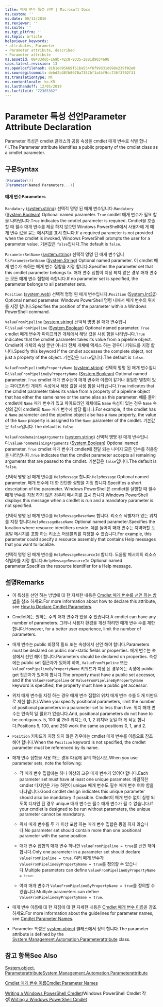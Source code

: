 ```yaml
---
title: 매개 변수 특성 선언 | Microsoft Docs
ms.custom: ''
ms.date: 09/13/2016
ms.reviewer: ''
ms.suite: ''
ms.tgt_pltfrm: ''
ms.topic: article
helpviewer_keywords:
- attributes, Parameter
- Parameter attribute, described
- Parameter attribute
ms.assetid: 08433d0b-169b-42c8-9335-2881d9034698
caps.latest.revision: 13
ms.openlocfilehash: 81b1ed95669f51ba554f6f99031d098e239f02e0
ms.sourcegitcommit: debd2b38fb8070a7357bf1a4bf9cc736f3702f31
ms.translationtype: MT
ms.contentlocale: ko-KR
ms.lasthandoff: 12/05/2019
ms.locfileid: "72365362"
---
```

# <a name="parameter-attribute-declaration"></a><span data-ttu-id="a742e-102">Parameter 특성 선언</span><span class="sxs-lookup"><span data-stu-id="a742e-102">Parameter Attribute Declaration</span></span>

<span data-ttu-id="a742e-103">Parameter 특성은 cmdlet 클래스의 공용 속성을 cmdlet 매개 변수로 식별 합니다.</span><span class="sxs-lookup"><span data-stu-id="a742e-103">The Parameter attribute identifies a public property of the cmdlet class as a cmdlet parameter.</span></span>

## <a name="syntax"></a><span data-ttu-id="a742e-104">구문</span><span class="sxs-lookup"><span data-stu-id="a742e-104">Syntax</span></span>

```csharp
[Parameter()]
[Parameter(Named Parameters...)]
```

#### <a name="parameters"></a><span data-ttu-id="a742e-105">매개 변수</span><span class="sxs-lookup"><span data-stu-id="a742e-105">Parameters</span></span>

<span data-ttu-id="a742e-106">`Mandatory` ([system.string](/dotnet/api/System.Boolean)) 선택적 명명 된 매개 변수입니다.</span><span class="sxs-lookup"><span data-stu-id="a742e-106">`Mandatory` ([System.Boolean](/dotnet/api/System.Boolean)) Optional named parameter.</span></span> <span data-ttu-id="a742e-107">`True` cmdlet 매개 변수가 필요 함을 나타냅니다.</span><span class="sxs-lookup"><span data-stu-id="a742e-107">`True` indicates the cmdlet parameter is required.</span></span> <span data-ttu-id="a742e-108">Cmdlet을 호출할 때 필수 매개 변수를 제공 하지 않으면 Windows PowerShell에서 사용자에 게 매개 변수 값을 묻는 메시지를 표시 합니다.</span><span class="sxs-lookup"><span data-stu-id="a742e-108">If a required parameter is not provided when the cmdlet is invoked, Windows PowerShell prompts the user for a parameter value.</span></span> <span data-ttu-id="a742e-109">기본값은 `false`입니다.</span><span class="sxs-lookup"><span data-stu-id="a742e-109">The default is `false`.</span></span>

<span data-ttu-id="a742e-110">`ParameterSetName` ([system.string](/dotnet/api/System.String)) 선택적 명명 된 매개 변수입니다.</span><span class="sxs-lookup"><span data-stu-id="a742e-110">`ParameterSetName` ([System.String](/dotnet/api/System.String)) Optional named parameter.</span></span> <span data-ttu-id="a742e-111">이 cmdlet 매개 변수가 속하는 매개 변수 집합을 지정 합니다.</span><span class="sxs-lookup"><span data-stu-id="a742e-111">Specifies the parameter set that this cmdlet parameter belongs to.</span></span> <span data-ttu-id="a742e-112">매개 변수 집합이 지정 되지 않은 경우 매개 변수는 모든 매개 변수 집합에 속합니다.</span><span class="sxs-lookup"><span data-stu-id="a742e-112">If no parameter set is specified, the parameter belongs to all parameter sets.</span></span>

<span data-ttu-id="a742e-113">`Position` ([system.web](/dotnet/api/System.Int32)) 선택적 명명 된 매개 변수입니다.</span><span class="sxs-lookup"><span data-stu-id="a742e-113">`Position` ([System.Int32](/dotnet/api/System.Int32)) Optional named parameter.</span></span> <span data-ttu-id="a742e-114">Windows PowerShell 명령 내에서 매개 변수의 위치를 지정 합니다.</span><span class="sxs-lookup"><span data-stu-id="a742e-114">Specifies the position of the parameter within a Windows PowerShell command.</span></span>

<span data-ttu-id="a742e-115">`ValueFromPipeline` ([system.string](/dotnet/api/System.Boolean)) 선택적 명명 된 매개 변수입니다.</span><span class="sxs-lookup"><span data-stu-id="a742e-115">`ValueFromPipeline` ([System.Boolean](/dotnet/api/System.Boolean)) Optional named parameter.</span></span> <span data-ttu-id="a742e-116">`True` cmdlet 매개 변수가 파이프라인 개체에서 해당 값을 사용 함을 나타냅니다.</span><span class="sxs-lookup"><span data-stu-id="a742e-116">`True` indicates that the cmdlet parameter takes its value from a pipeline object.</span></span> <span data-ttu-id="a742e-117">Cmdlet이 개체의 속성 뿐만 아니라 전체 개체에 액세스 하는 경우이 키워드를 지정 합니다.</span><span class="sxs-lookup"><span data-stu-id="a742e-117">Specify this keyword if the cmdlet accesses the complete object, not just a property of the object.</span></span> <span data-ttu-id="a742e-118">기본값은 `false`입니다.</span><span class="sxs-lookup"><span data-stu-id="a742e-118">The default is `false`.</span></span>

<span data-ttu-id="a742e-119">`ValueFromPipelineByPropertyName` ([system.string](/dotnet/api/System.Boolean)) 선택적 명명 된 매개 변수입니다.</span><span class="sxs-lookup"><span data-stu-id="a742e-119">`ValueFromPipelineByPropertyName` ([System.Boolean](/dotnet/api/System.Boolean)) Optional named parameter.</span></span> <span data-ttu-id="a742e-120">`True` cmdlet 매개 변수는이 매개 변수와 이름이 같거나 동일한 별칭이 있는 파이프라인 개체의 속성에서 해당 값을 사용 함을 나타냅니다.</span><span class="sxs-lookup"><span data-stu-id="a742e-120">`True` indicates that the cmdlet parameter takes its value from a property of a pipeline object that has either the same name or the same alias as this parameter.</span></span> <span data-ttu-id="a742e-121">예를 들어 cmdlet에 `Name` 매개 변수가 있고 파이프라인 개체에도 `Name` 속성이 있는 경우 `Name` 속성의 값이 cmdlet의 `Name` 매개 변수에 할당 됩니다.</span><span class="sxs-lookup"><span data-stu-id="a742e-121">For example, if the cmdlet has a `Name` parameter and the pipeline object also has a `Name` property, the value of the `Name` property is assigned to the `Name` parameter of the cmdlet.</span></span> <span data-ttu-id="a742e-122">기본값은 `false`입니다.</span><span class="sxs-lookup"><span data-stu-id="a742e-122">The default is `false`.</span></span>

<span data-ttu-id="a742e-123">`ValueFromRemainingArguments` ([system.string](/dotnet/api/System.Boolean)) 선택적 명명 된 매개 변수입니다.</span><span class="sxs-lookup"><span data-stu-id="a742e-123">`ValueFromRemainingArguments` ([System.Boolean](/dotnet/api/System.Boolean)) Optional named parameter.</span></span> <span data-ttu-id="a742e-124">`True` cmdlet 매개 변수가 cmdlet에 전달 되는 나머지 모든 인수를 허용함을 나타냅니다.</span><span class="sxs-lookup"><span data-stu-id="a742e-124">`True` indicates that the cmdlet parameter accepts all remaining arguments that are passed to the cmdlet.</span></span> <span data-ttu-id="a742e-125">기본값은 `false`입니다.</span><span class="sxs-lookup"><span data-stu-id="a742e-125">The default is `false`.</span></span>

<span data-ttu-id="a742e-126">선택적 명명 된 매개 변수를 `HelpMessage` 합니다.</span><span class="sxs-lookup"><span data-stu-id="a742e-126">`HelpMessage` Optional named parameter.</span></span> <span data-ttu-id="a742e-127">매개 변수에 대 한 간단한 설명을 지정 합니다.</span><span class="sxs-lookup"><span data-stu-id="a742e-127">Specifies a short description of the parameter.</span></span> <span data-ttu-id="a742e-128">Windows PowerShell은 cmdlet을 실행할 때 필수 매개 변수를 지정 하지 않은 경우이 메시지를 표시 합니다.</span><span class="sxs-lookup"><span data-stu-id="a742e-128">Windows PowerShell displays this message when a cmdlet is run and a mandatory parameter is not specified.</span></span>

<span data-ttu-id="a742e-129">선택적 명명 된 매개 변수를 `HelpMessageBaseName` 합니다. 리소스 식별자가 있는 위치를 지정 합니다.</span><span class="sxs-lookup"><span data-stu-id="a742e-129">`HelpMessageBaseName` Optional named parameter.Specifies the location where resource identifiers reside.</span></span> <span data-ttu-id="a742e-130">예를 들어이 매개 변수는 지역화할 도움말 메시지를 포함 하는 리소스 어셈블리를 지정할 수 있습니다.</span><span class="sxs-lookup"><span data-stu-id="a742e-130">For example, this parameter could specify a resource assembly that contains Help messages that you want to localize.</span></span>

<span data-ttu-id="a742e-131">선택적 명명 된 매개 변수를 `HelpMessageResourceId` 합니다. 도움말 메시지의 리소스 식별자를 지정 합니다.</span><span class="sxs-lookup"><span data-stu-id="a742e-131">`HelpMessageResourceId` Optional named parameter.Specifies the resource identifier for a Help message.</span></span>

## <a name="remarks"></a><span data-ttu-id="a742e-132">설명</span><span class="sxs-lookup"><span data-stu-id="a742e-132">Remarks</span></span>

- <span data-ttu-id="a742e-133">이 특성을 선언 하는 방법에 대 한 자세한 내용은 [Cmdlet 매개 변수를 선언 하는 방법](./how-to-declare-cmdlet-parameters.md)을 참조 하세요.</span><span class="sxs-lookup"><span data-stu-id="a742e-133">For more information about how to declare this attribute, see [How to Declare Cmdlet Parameters](./how-to-declare-cmdlet-parameters.md).</span></span>

- <span data-ttu-id="a742e-134">Cmdlet에는 원하는 수의 매개 변수가 있을 수 있습니다.</span><span class="sxs-lookup"><span data-stu-id="a742e-134">A cmdlet can have any number of parameters.</span></span> <span data-ttu-id="a742e-135">그러나 사용자 환경을 개선 하려면 매개 변수 수를 제한 합니다.</span><span class="sxs-lookup"><span data-stu-id="a742e-135">However, for a better user experience, limit the number of parameters.</span></span>

- <span data-ttu-id="a742e-136">매개 변수는 public 비정적 필드 또는 속성에서 선언 해야 합니다.</span><span class="sxs-lookup"><span data-stu-id="a742e-136">Parameters must be declared on public non-static fields or properties.</span></span> <span data-ttu-id="a742e-137">매개 변수는 속성에서 선언 해야 합니다.</span><span class="sxs-lookup"><span data-stu-id="a742e-137">Parameters should be declared on properties.</span></span> <span data-ttu-id="a742e-138">속성에는 public set 접근자가 있어야 하며, `ValueFromPipeline` 또는 `ValueFromPipelineByPropertyName` 키워드가 지정 된 경우에는 속성에 public get 접근자가 있어야 합니다.</span><span class="sxs-lookup"><span data-stu-id="a742e-138">The property must have a public set accessor, and if the `ValueFromPipeline` or `ValueFromPipelineByPropertyName` keyword is specified, the property must have a public get accessor.</span></span>

- <span data-ttu-id="a742e-139">위치 매개 변수를 지정 하는 경우 매개 변수 집합의 위치 매개 변수 수를 5 개 미만으로 제한 합니다.</span><span class="sxs-lookup"><span data-stu-id="a742e-139">When you specify positional parameters,  limit the number of positional parameters in a parameter set to less than five.</span></span> <span data-ttu-id="a742e-140">위치 매개 변수는 연속적 일 필요가 없습니다.</span><span class="sxs-lookup"><span data-stu-id="a742e-140">And, positional parameters do not have to be contiguous.</span></span> <span data-ttu-id="a742e-141">5, 100 및 250 위치는 0, 1, 2 위치와 동일 하 게 작동 합니다.</span><span class="sxs-lookup"><span data-stu-id="a742e-141">Positions 5, 100, and 250 work the same as positions 0, 1, and 2.</span></span>

- <span data-ttu-id="a742e-142">`Position` 키워드가 지정 되지 않은 경우에는 cmdlet 매개 변수를 이름으로 참조 해야 합니다.</span><span class="sxs-lookup"><span data-stu-id="a742e-142">When the `Position` keyword is not specified, the cmdlet parameter must be referenced by its name.</span></span>

- <span data-ttu-id="a742e-143">매개 변수 집합을 사용 하는 경우 다음에 유의 하십시오.</span><span class="sxs-lookup"><span data-stu-id="a742e-143">When you use parameter sets, note the following:</span></span>

    - <span data-ttu-id="a742e-144">각 매개 변수 집합에는 하나 이상의 고유 매개 변수가 있어야 합니다.</span><span class="sxs-lookup"><span data-stu-id="a742e-144">Each parameter set must have at least one unique parameter.</span></span> <span data-ttu-id="a742e-145">바람직한 cmdlet 디자인은 가능 하면이 unique 매개 변수도 필수 매개 변수 여야 함을 나타냅니다.</span><span class="sxs-lookup"><span data-stu-id="a742e-145">Good cmdlet design indicates this unique parameter should also be mandatory if possible.</span></span> <span data-ttu-id="a742e-146">Cmdlet이 매개 변수 없이 실행 되도록 디자인 된 경우 unique 매개 변수는 필수 매개 변수가 될 수 없습니다.</span><span class="sxs-lookup"><span data-stu-id="a742e-146">If your cmdlet is designed to be run without parameters, the unique parameter cannot be mandatory.</span></span>

    - <span data-ttu-id="a742e-147">위치 매개 변수를 두 개 이상 포함 하는 매개 변수 집합은 동일 하지 않습니다.</span><span class="sxs-lookup"><span data-stu-id="a742e-147">No parameter set should contain more than one positional parameter with the same position.</span></span>

    - <span data-ttu-id="a742e-148">매개 변수 집합의 매개 변수 하나만 `ValueFromPipeline = true`를 선언 해야 합니다.</span><span class="sxs-lookup"><span data-stu-id="a742e-148">Only one parameter in a parameter set should declare `ValueFromPipeline = true`.</span></span> <span data-ttu-id="a742e-149">여러 매개 변수가 `ValueFromPipelineByPropertyName = true`를 정의할 수 있습니다.</span><span class="sxs-lookup"><span data-stu-id="a742e-149">Multiple parameters can define `ValueFromPipelineByPropertyName = true`.</span></span>

    - <span data-ttu-id="a742e-150">여러 매개 변수가 `ValueFromPipelineByPropertyName = true`를 정의할 수 있습니다.</span><span class="sxs-lookup"><span data-stu-id="a742e-150">Multiple parameters can define `ValueFromPipelineByPropertyName = true`.</span></span>

- <span data-ttu-id="a742e-151">매개 변수 이름에 대 한 지침에 대 한 자세한 내용은 [Cmdlet 매개 변수 이름](standard-cmdlet-parameter-names-and-types.md)을 참조 하세요.</span><span class="sxs-lookup"><span data-stu-id="a742e-151">For more information about the guidelines for parameter names, see [Cmdlet Parameter Names](standard-cmdlet-parameter-names-and-types.md).</span></span>

- <span data-ttu-id="a742e-152">Parameter 특성은 [system.object](/dotnet/api/System.Management.Automation.ParameterAttribute) 클래스에서 정의 합니다.</span><span class="sxs-lookup"><span data-stu-id="a742e-152">The parameter attribute is defined by the [System.Management.Automation.Parameterattribute](/dotnet/api/System.Management.Automation.ParameterAttribute) class.</span></span>

## <a name="see-also"></a><span data-ttu-id="a742e-153">참고 항목</span><span class="sxs-lookup"><span data-stu-id="a742e-153">See Also</span></span>

[<span data-ttu-id="a742e-154">System.object. Parameterattribute</span><span class="sxs-lookup"><span data-stu-id="a742e-154">System.Management.Automation.Parameterattribute</span></span>](/dotnet/api/System.Management.Automation.ParameterAttribute)

[<span data-ttu-id="a742e-155">Cmdlet 매개 변수 이름</span><span class="sxs-lookup"><span data-stu-id="a742e-155">Cmdlet Parameter Names</span></span>](standard-cmdlet-parameter-names-and-types.md)

<span data-ttu-id="a742e-156">[Writing a Windows PowerShell Cmdlet](./writing-a-windows-powershell-cmdlet.md)(Windows PowerShell Cmdlet 작성)</span><span class="sxs-lookup"><span data-stu-id="a742e-156">[Writing a Windows PowerShell Cmdlet](./writing-a-windows-powershell-cmdlet.md)</span></span>
